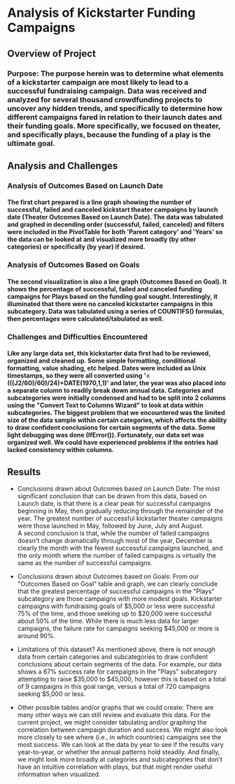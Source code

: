 # Analysis of Kickstarter Funding Campaigns

## Overview of Project

### Purpose:  The purpose herein was to determine what elements of a kickstarter campaign are most likely to lead to a successful fundraising campaign. Data was received and analyzed for several thousand crowdfunding projects to uncover any hidden trends, and specifically to determine how different campaigns fared in relation to their launch dates and their funding goals.  More specifically, we focused on theater, and specifically plays, because the funding of a play is the ultimate goal.

## Analysis and Challenges

### Analysis of Outcomes Based on Launch Date
####	The first chart prepared is a line graph showing the number of successful, failed and canceled kickstart theater campaigns by launch date (Theater Outcomes Based on Launch Date).  The data was tabulated and graphed in decending order (successful, failed, canceled) and filters were included in the PivotTable for both 'Parent category' and 'Years' so the data can be looked at and visualized more broadly (by other categories) or specifically (by year) if desired.

### Analysis of Outcomes Based on Goals
####	The second visualization is also a line graph (Outcomes Based on Goal).  It shows the percentage of successful, failed and canceled funding campaigns for Plays based on the funding goal sought.  Interestingly, it illuminated that there were no canceled kickstarter campaigns in this subcategory.  Data was tabulated using a series of COUNTIFS() formulas, then percentages were calculated/tabulated as well. 

### Challenges and Difficulties Encountered
####	Like any large data set, this kickstarter data first had to be reviewed, organized and cleaned up.  Some simple formatting, conditional formatting, value shading, etc helped.  Dates were included as Unix timestamps, so they were all converted using '=(((J2/60)/60)/24)+DATE(1970,1,1)' and later, the year was also placed into a separate column to readily break down annual data.  Categories and subcategories were initially condensed and had to be split into 2 columns using the "Convert Text to Columns Wizard" to look at data within subcategories.  The biggest problem that we encountered was the limited size of the data sample within certain categories, which affects the ability to draw confident conclusions for certain segments of the data.  Some light debugging was done (IfError()).  Fortunately, our data set was organized well.  We could have experienced problems if the entries had lacked consistency within columns.

## Results

- Conclusions drawn about Outcomes based on Launch Date:
	The most significant conclusion that can be drawn from this data, based on Launch date, is that there is a clear peak for successful campaigns beginning in May, then gradually reducing through the remainder of the year.  The greatest number of successful kickstarter theater campaigns were those launched in May, followed by June, July and August.  
	A second conclusion is that, while the number of failed campaigns doesn't change dramatically through most of the year, December is clearly the month with the fewest successful campaigns launched, and the only month where the number of failed campaigns is virtually the same as the number of successful campaigns.

- Conclusions drawn about Outcomes based on Goals:
	From our "Outcomes Based on Goal" table and graph, we can clearly conclude that the greatest percentage of successful campaigns in the "Plays" subcategory are those campaigns with more modest goals.  Kickstarter campaigns with fundraising goals of $5,000 or less were successful 75% of the time, and those seeking up to $20,000 were successful about 50% of the time.  While there is much less data for larger campaigns, the failure rate for campaigns seeking $45,000 or more is around 90%.

- Limitations of this dataset?
	As mentioned above, there is not enough data from certain categories and subcategories to draw confident conclusions about certain segments of the data. For example, our data shows a 67% success rate for campaigns in the "Plays" subcategory attempting to raise $35,000 to $45,000, however this is based on a total of 9 campaigns in this goal range, versus a total of 720 campaigns seeking $5,000 or less.  

- Other possible tables and/or graphs that we could create:
	There are many other ways we can still review and evaluate this data.  For the current project, we might consider tabulating and/or graphing the correlation between campaign duration and success.  We might also look more closely to see where (i.e., in which countries) campaigns see the most success.  We can look at the data by year to see if the results vary year-to-year, or whether the annual patterns hold steadily.  And finally, we might look more broadly at categories and subcategories that don't have an intuitive correlation with plays, but that might render useful information when visualized.
